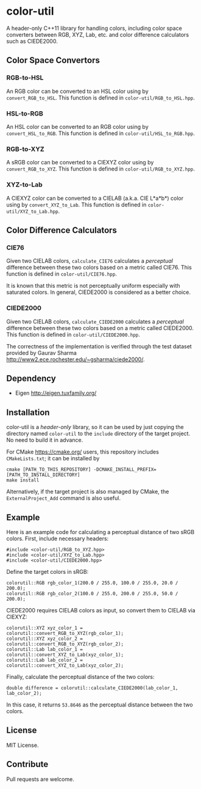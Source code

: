 # color-util
A header-only C++11 library for handling colors, including color space converters between RGB, XYZ, Lab, etc. and color difference calculators such as CIEDE2000.

## Color Space Convertors

### RGB-to-HSL

An RGB color can be converted to an HSL color using by `convert_RGB_to_HSL`. This function is defined in `color-util/RGB_to_HSL.hpp`.

### HSL-to-RGB

An HSL color can be converted to an RGB color using by `convert_HSL_to_RGB`. This function is defined in `color-util/HSL_to_RGB.hpp`.

### RGB-to-XYZ

A sRGB color can be converted to a CIEXYZ color using by `convert_RGB_to_XYZ`. This function is defined in `color-util/RGB_to_XYZ.hpp`.

### XYZ-to-Lab

A CIEXYZ color can be converted to a CIELAB (a.k.a. CIE L\*a\*b\*) color using by `convert_XYZ_to_Lab`. This function is defined in `color-util/XYZ_to_Lab.hpp`.

## Color Difference Calculators

### CIE76

Given two CIELAB colors, `calculate_CIE76` calculates a *perceptual* difference between these two colors based on a metric called CIE76. This function is defined in `color-util/CIE76.hpp`. 

It is known that this metric is not perceptually uniform especially with saturated colors. In general, CIEDE2000 is considered as a better choice.

### CIEDE2000

Given two CIELAB colors, `calculate_CIEDE2000` calculates a *perceptual* difference between these two colors based on a metric called CIEDE2000. This function is defined in `color-util/CIEDE2000.hpp`. 

The correctness of the implementation is verified through the test dataset provided by Gaurav Sharma <http://www2.ece.rochester.edu/~gsharma/ciede2000/>.

## Dependency

- Eigen <http://eigen.tuxfamily.org/>

## Installation

color-util is a *header-only* library, so it can be used by just copying the directory named `color-util` to the `include` directory of the target project. No need to build it in advance.

For CMake <https://cmake.org/> users, this repository includes `CMakeLists.txt`; it can be installed by 
```
cmake [PATH_TO_THIS_REPOSITORY] -DCMAKE_INSTALL_PREFIX=[PATH_TO_INSTALL_DIRECTORY]
make install
```
Alternatively, if the target project is also managed by CMake, the `ExternalProject_Add` command is also useful.

## Example

Here is an example code for calculating a perceptual distance of two sRGB colors. First, include necessary headers:
```
#include <color-util/RGB_to_XYZ.hpp>
#include <color-util/XYZ_to_Lab.hpp>
#include <color-util/CIEDE2000.hpp>
```
Define the target colors in sRGB:
```
colorutil::RGB rgb_color_1(200.0 / 255.0, 100.0 / 255.0, 20.0 / 200.0);
colorutil::RGB rgb_color_2(100.0 / 255.0, 200.0 / 255.0, 50.0 / 200.0);
```
CIEDE2000 requires CIELAB colors as input, so convert them to CIELAB via CIEXYZ:
```
colorutil::XYZ xyz_color_1 = colorutil::convert_RGB_to_XYZ(rgb_color_1);
colorutil::XYZ xyz_color_2 = colorutil::convert_RGB_to_XYZ(rgb_color_2);
colorutil::Lab lab_color_1 = colorutil::convert_XYZ_to_Lab(xyz_color_1);
colorutil::Lab lab_color_2 = colorutil::convert_XYZ_to_Lab(xyz_color_2);
```
Finally, calculate the perceptual distance of the two colors:
```
double difference = colorutil::calculate_CIEDE2000(lab_color_1, lab_color_2);
```
In this case, it returns `53.8646` as the perceptual distance between the two colors.

## License

MIT License.

## Contribute

Pull requests are welcome.
